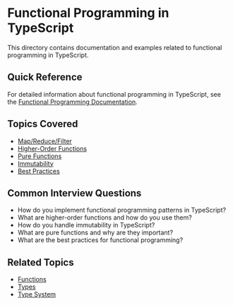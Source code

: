 # Functional Programming in TypeScript

This directory contains documentation and examples related to functional programming in TypeScript.

## Quick Reference

For detailed information about functional programming in TypeScript, see the [Functional Programming Documentation](functional.md).

## Topics Covered
- [Map/Reduce/Filter](functional.md#map-reduce-filter)
- [Higher-Order Functions](functional.md#higher-order)
- [Pure Functions](functional.md#pure-functions)
- [Immutability](functional.md#immutability)
- [Best Practices](functional.md#best-practices)

## Common Interview Questions
- How do you implement functional programming patterns in TypeScript?
- What are higher-order functions and how do you use them?
- How do you handle immutability in TypeScript?
- What are pure functions and why are they important?
- What are the best practices for functional programming?

## Related Topics
- [Functions](../functions/functions.md)
- [Types](../types/types.md)
- [Type System](../type-system/type-system.md) 